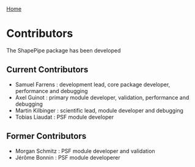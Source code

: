 [Home](./shapepipe.md)

# Contributors

The ShapePipe package has been developed

## Current Contributors

- Samuel Farrens : development lead, core package developer, performance and debugging
- Axel Guinot : primary module developer, validation, performance and debugging
- Martin Kilbinger : scientific lead, module developer and debugging
- Tobias Liaudat : PSF module developer

## Former Contributors

- Morgan Schmitz : PSF module developer and validation
- Jérôme Bonnin : PSF module developerer
